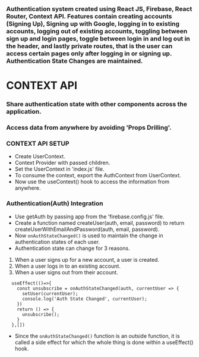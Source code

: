 ### Authentication system created using React JS, Firebase, React Router, Context API. Features contain creating accounts (Signing Up), Signing up with Google, logging in to existing accounts, logging out of existing accounts, toggling between sign up and login pages, toggle between login in and log out in the header, and lastly private routes, that is the user can access certain pages only after logging in or signing up. Authentication State Changes are maintained.


# CONTEXT API
### Share authentication state with other components across the application.
### Access data from anywhere by avoiding 'Props Drilling'.

### CONTEXT API SETUP
- Create UserContext.
- Context Provider with passed children.
- Set the UserContext in 'index.js' file.
- To consume the context, export the AuthContext from UserContext.
- Now use the useContext() hook to access the information from anywhere.

### Authentication(Auth) Integration

- Use getAuth by passing app from the 'firebase.config.js' file.
- Create a function named createUser(auth, email, password) to return createUserWithEmailAndPassword(auth, email, password).
- Now ```onAuthStateChanged()``` is used to maintain the change in authentication states of each user.
- Authentication state can change for 3 reasons.

1. When a user signs up for a new account, a user is created.
2. When a user logs in to an existing account.
3. When a user signs out from their account.

```
  useEffect(()=>{
    const unsubscribe = onAuthStateChanged(auth, currentUser => {
      setUser(currentUser);
      console.log('Auth State Changed', currentUser);
    })
    return () => {
      unsubscribe();
    }
  },[])
```
- Since the ```onAuthStateChanged()``` function is an outside function, it is called a side effect for which the whole thing is done within a useEffect() hook.